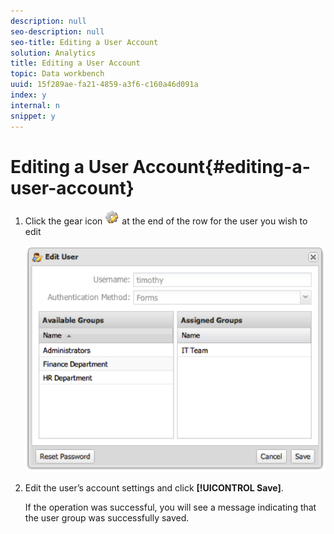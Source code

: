 ```yaml
---
description: null
seo-description: null
seo-title: Editing a User Account
solution: Analytics
title: Editing a User Account
topic: Data workbench
uuid: 15f289ae-fa21-4859-a3f6-c160a46d091a
index: y
internal: n
snippet: y
---
```


# Editing a User Account{#editing-a-user-account}

1. Click the gear icon ![](assets/edit_icon.png) at the end of the row for the user you wish to edit

   ![](assets/edit_user_account.png)

1. Edit the user’s account settings and click **[!UICONTROL Save]**.

   If the operation was successful, you will see a message indicating that the user group was successfully saved. 